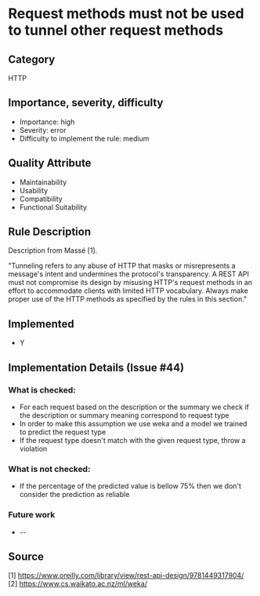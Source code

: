 # Request methods must not be used to tunnel other request methods

## Category

HTTP

## Importance, severity, difficulty

* Importance: high
* Severity: error
* Difficulty to implement the rule: medium

## Quality Attribute

* Maintainability
* Usability
* Compatibility
* Functional Suitability

## Rule Description

Description from Massé [1].

"Tunneling refers to any abuse of HTTP that masks or misrepresents a message's intent and undermines the protocol's transparency. A REST API must not compromise its design by misusing HTTP's request methods in an effort to accommodate clients with limited HTTP vocabulary. Always make proper use of the HTTP methods as specified by the rules in this section."

## Implemented

* Y

## Implementation Details (Issue #44)

### What is checked:

* For each request based on the description or the summary we check if the description or summary meaning correspond to request type
* In order to make this assumption we use weka and a model we trained to predict the request type
* If the request type doesn't match with the given request type, throw a violation

### What is not checked:

* If the percentage of the predicted value is bellow 75% then we don't consider the prediction as reliable

### Future work

* --

## Source

[1] https://www.oreilly.com/library/view/rest-api-design/9781449317904/
[2] https://www.cs.waikato.ac.nz/ml/weka/